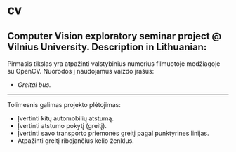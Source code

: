 # cv
Computer Vision exploratory seminar project @ Vilnius University.
Description in Lithuanian:
----------
Pirmasis tikslas yra atpažinti valstybinius numerius filmuotoje medžiagoje su OpenCV.
Nuorodos į naudojamus vaizdo įrašus:
 - *Greitai bus.*


----------
Tolimesnis galimas projekto plėtojimas:
- Įvertinti kitų automobilių atstumą.
- Įvertinti atstumo pokytį (greitį).
- Įvertinti savo transporto priemonės greitį pagal punktyrines linijas.
- Atpažinti greitį ribojančius kelio ženklus.
